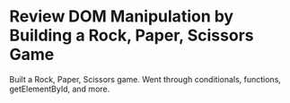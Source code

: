 
# Review DOM Manipulation by Building a Rock, Paper, Scissors Game

Built a Rock, Paper, Scissors game. Went through conditionals, functions, getElementById, and more.
